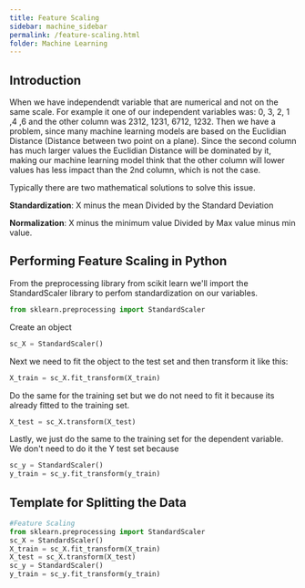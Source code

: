 ```yaml
---
title: Feature Scaling
sidebar: machine_sidebar
permalink: /feature-scaling.html
folder: Machine Learning
---
```


<script src="https://cdnjs.cloudflare.com/ajax/libs/mathjax/2.7.0/MathJax.js?config=TeX-AMS-MML_HTMLorMML" type="text/javascript"></script>

## Introduction 

When we have independendt variable that are numerical and not on the same scale. For example it one of our independent variables was: 0, 3, 2, 1 ,4 ,6 and the other column was 2312, 1231, 6712, 1232. Then we have a problem, since many machine learning models are based on the Euclidian Distance (Distance between two point on a plane). Since the second column has much larger values the Euclidian Distance will be dominated by it, making our machine learning model think that the other column will lower values has less impact than the 2nd column, which is not the case. 

Typically there are two mathematical solutions to solve this issue. 

**Standardization**: X minus the mean Divided by the Standard Deviation

**Normalization**: X minus the minimum value Divided by Max value minus min value.

## Performing Feature Scaling in Python 
From the preprocessing library from scikit learn we'll import the StandardScaler library to perfom standardization on our variables.
~~~ python 
from sklearn.preprocessing import StandardScaler
~~~
Create an object
~~~ python 
sc_X = StandardScaler()
~~~
Next we need to fit the object to the test set and then transform it like this:
~~~ python 
X_train = sc_X.fit_transform(X_train)
~~~
Do the same for the training set but we do not need to fit it because its already fitted to the training set.
~~~ python 
X_test = sc_X.transform(X_test)
~~~
Lastly, we just do the same to the training set for the dependent variable. We don't need to do it the Y test set because
~~~ python 
sc_y = StandardScaler()
y_train = sc_y.fit_transform(y_train)
~~~

## **Template for Splitting the Data**
~~~ python
#Feature Scaling
from sklearn.preprocessing import StandardScaler
sc_X = StandardScaler()
X_train = sc_X.fit_transform(X_train)
X_test = sc_X.transform(X_test)
sc_y = StandardScaler()
y_train = sc_y.fit_transform(y_train)
~~~
